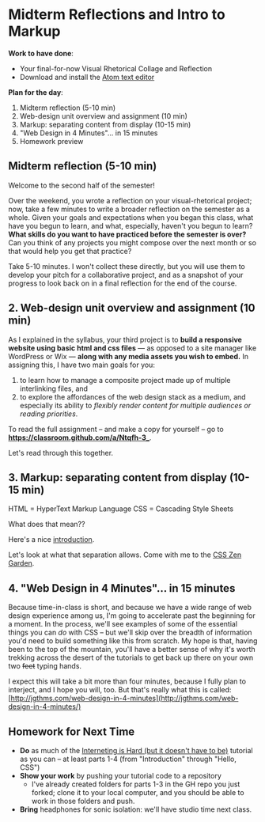 # Midterm Reflections and Intro to Markup

**Work to have done**:

* Your final-for-now Visual Rhetorical Collage and Reflection
* Download and install the [Atom text editor](http://atom.io)

**Plan for the day**:

1. Midterm reflection (5-10 min)
2. Web-design unit overview and assignment (10 min)
3. Markup: separating content from display (10-15 min)
4. "Web Design in 4 Minutes"... in 15 minutes
5. Homework preview

## Midterm reflection (5-10 min)

Welcome to the second half of the semester!

<div class="alert alert-success">
<!-- NOTE FOR NEXT TIME: use this reflection as a chance to think about similarities/differences across the media of sound and visual space. What's afforded differently? What strategies connect the two? -->
Over the weekend, you wrote a reflection on your visual-rhetorical project; now, take a few minutes to write a broader reflection on the semester as a whole. Given your goals and expectations when you began this class, what have you begun to learn, and what, especially, haven't you begun to learn? <strong>What skills do you want to have practiced before the semester is over?</strong> Can you think of any projects you might compose over the next month or so that would help you get that practice?
</div>

Take 5-10 minutes. I won't collect these directly, but you will use them to develop your pitch for a collaborative project, and as a snapshot of your progress to look back on in a final reflection for the end of the course.

## 2. Web-design unit overview and assignment (10 min)

As I explained in the syllabus, your third project is to **build a responsive website using basic html and css files** — as opposed to a site manager like WordPress or Wix — **along with any media assets you wish to embed.** In assigning this, I have two main goals for you:

1. to learn how to manage a composite project made up of multiple interlinking files, and
2. to explore the affordances of the web design stack as a medium, and especially its ability to _flexibly render content for multiple audiences or reading priorities_.

<div class="alert alert-success">
To read the full assignment – and make a copy for yourself – go to <strong><a href="https://classroom.github.com/a/Ntqfh-3_">https://classroom.github.com/a/Ntqfh-3_</a></strong>.
</div>

Let's read through this together.

<!-- Go through overview, constraints, deadlines. -->

## 3. Markup: separating content from display (10-15 min)

HTML = HyperText Markup Language
CSS = Cascading Style Sheets

What does that mean??

Here's a nice [introduction](http://web.archive.org/web/20190213002132/https://internetingishard.com/html-and-css/introduction/#html-css-and-javascript).

<!-- Make the connection to their own markup on the Issue Queue: bold, italic, etc. -->

Let's look at what that separation allows. Come with me to the [CSS Zen Garden](http://www.csszengarden.com).

## 4. "Web Design in 4 Minutes"... in 15 minutes

Because time-in-class is short, and because we have a wide range of web design experience among us, I'm going to accelerate past the beginning for a moment. In the process, we'll see examples of some of the essential things you can *do* with CSS – but we'll skip over the breadth of information you'd need to build something like this from scratch. My hope is that, having been to the top of the mountain, you'll have a better sense of why it's worth trekking across the desert of the tutorials to get back up there on your own two <del>feet</del> typing hands.

I expect this will take a bit more than four minutes, because I fully plan to interject, and I hope you will, too. But that's really what this is called:
[http://jgthms.com/web-design-in-4-minutes](http://jgthms.com/web-design-in-4-minutes/)

## Homework for Next Time

* **Do** as much of the [Interneting is Hard (but it doesn't have to be)](http://web.archive.org/web/20190213013947/https://internetingishard.com/html-and-css/) tutorial as you can – at least parts 1-4 (from "Introduction" through "Hello, CSS")
* **Show your work** by pushing your tutorial code to a repository
   - I've already created folders for parts 1-3 in the GH repo you just forked; clone it to your local computer, and you should be able to work in those folders and push.
* **Bring** headphones for sonic isolation: we'll have studio time next class.
